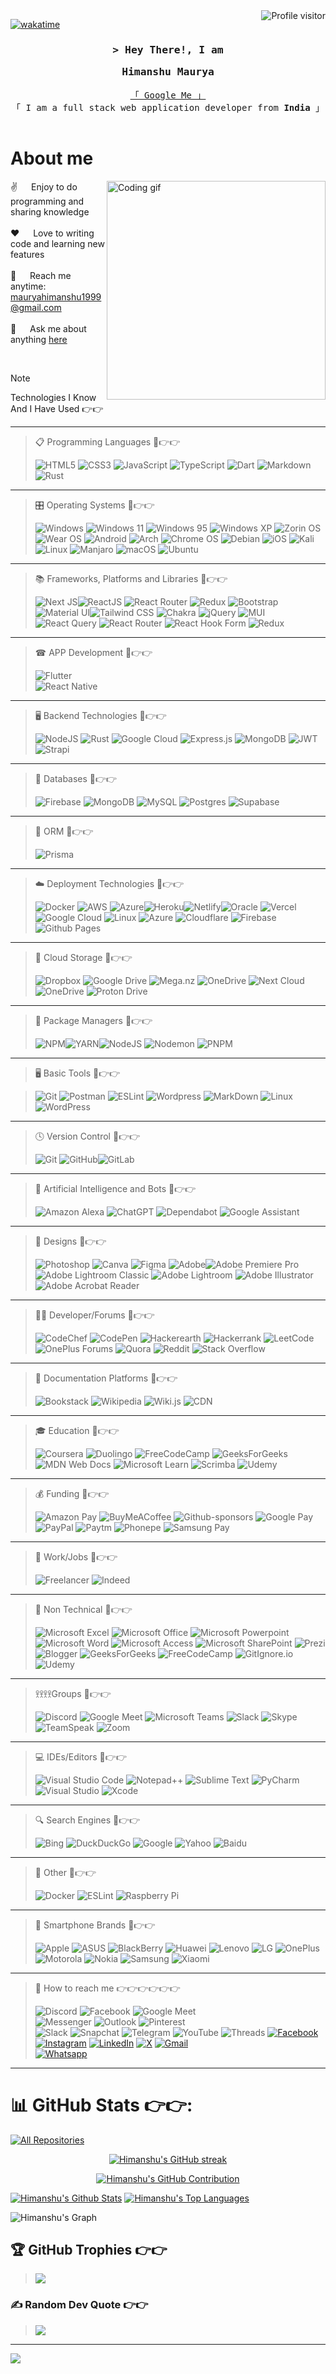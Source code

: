 
<a href="https://komarev.com/ghpvc/?username=mhimanshum">
  <img align="right" src="https://komarev.com/ghpvc/?username=mhimanshum&label=Visitors&color=0e75b6&style=flat" alt="Profile visitor" />
</a>

[![wakatime](https://wakatime.com/badge/user/eebb3dd8-d9b2-40de-9b88-6fd6cac99dbc.svg)](https://wakatime.com/@eebb3dd8-d9b2-40de-9b88-6fd6cac99dbc)


<!-- Intro  -->
<h3 align="center">
        <samp>&gt; Hey There!, I am
                <b><p target="_blank" href="#">Himanshu Maurya
                </a></b>
        </samp>
</h3>

<p align="center"> 
  <samp>
    <a href="#">「 Google Me 」</a>
    <br>
    「 I am a full stack web application developer from <b>India</b> 」
    <br>
    <br>
  </samp>
</p>

<!-- About Section -->
 # About me
 
<p>
 <img align="right" width="350" src="/assets/programmer.gif" alt="Coding gif" />
  
 ✌️ &emsp; Enjoy to do programming and sharing knowledge <br/><br/>
 ❤️ &emsp; Love to writing code and learning new features<br/><br/>
 📧 &emsp; Reach me anytime: mauryahimanshu1999@gmail.com<br/><br/>
 💬 &emsp; Ask me about anything [here](https://github.com/mhimanshum/mhimanshum/issues)

</p>

<br/>

> [!NOTE]
> Technologies I Know And I Have Used 👉👉

*** 
>  📋 Programming Languages 💪👉👉
>
> ![HTML5](https://img.shields.io/badge/html5-%23E34F26.svg?style=flat&logo=html5&logoColor=white)
> ![CSS3](https://img.shields.io/badge/css3-%231572B6.svg?style=flat&logo=css3&logoColor=white)
> ![JavaScript](https://img.shields.io/badge/javascript-%23323330.svg?style=flat&logo=javascript&logoColor=%23F7DF1E)
> ![TypeScript](https://img.shields.io/badge/typescript-%23007ACC.svg?style=flat&logo=typescript&logoColor=white)
> ![Dart](https://img.shields.io/badge/dart-%230175C2.svg?style=for-the-badge&logo=dart&logoColor=white)
> ![Markdown](https://img.shields.io/badge/markdown-%23000000.svg?style=for-the-badge&logo=markdown&logoColor=white)
> ![Rust](https://img.shields.io/badge/rust-%23000000.svg?style=for-the-badge&logo=rust&logoColor=white)
*** 

>  🎛️ Operating Systems 💪👉👉  
>
> ![Windows](https://img.shields.io/badge/Windows-0078D6?style=for-the-badge&logo=windows&logoColor=white)
> ![Windows 11](https://img.shields.io/badge/Windows%2011-%230079d5.svg?style=for-the-badge&logo=Windows%2011&logoColor=white)
> ![Windows 95](https://img.shields.io/badge/Windows%2095-008484?style=for-the-badge&logo=windows95&logoColor=white)
> ![Windows XP](https://img.shields.io/badge/Windows%20xp-003399?style=for-the-badge&logo=windowsxp&logoColor=white)
> ![Zorin OS](https://img.shields.io/badge/-Zorin%20OS-%2310AAEB?style=for-the-badge&logo=zorin&logoColor=white)
> ![Wear OS](https://img.shields.io/badge/-Wear%20OS-4285F4?style=for-the-badge&logo=wear-os&logoColor=white)
> ![Android](https://img.shields.io/badge/Android-3DDC84?style=for-the-badge&logo=android&logoColor=white)
> ![Arch](https://img.shields.io/badge/Arch%20Linux-1793D1?logo=arch-linux&logoColor=fff&style=for-the-badge)
> ![Chrome OS](https://img.shields.io/badge/chrome%20os-3d89fc?style=for-the-badge&logo=google%20chrome&logoColor=white)
> ![Debian](https://img.shields.io/badge/Debian-D70A53?style=for-the-badge&logo=debian&logoColor=white)
> ![iOS](https://img.shields.io/badge/iOS-000000?style=for-the-badge&logo=ios&logoColor=white)
> ![Kali](https://img.shields.io/badge/Kali-268BEE?style=for-the-badge&logo=kalilinux&logoColor=white)
> ![Linux](https://img.shields.io/badge/Linux-FCC624?style=for-the-badge&logo=linux&logoColor=black)
> ![Manjaro](https://img.shields.io/badge/Manjaro-35BF5C?style=for-the-badge&logo=Manjaro&logoColor=white)
> ![macOS](https://img.shields.io/badge/mac%20os-000000?style=for-the-badge&logo=macos&logoColor=F0F0F0)
> ![Ubuntu](https://img.shields.io/badge/Ubuntu-E95420?style=for-the-badge&logo=ubuntu&logoColor=white)

*** 
>  📚 Frameworks, Platforms and Libraries 💪👉👉  
>
> ![Next JS](https://img.shields.io/badge/Next-black?style=for-the-badge&logo=next.js&logoColor=white)![ReactJS](https://img.shields.io/badge/React-20232A?style=for-the-badge&logo=react&logoColor=61DAFB) ![React Router](https://img.shields.io/badge/React_Router-CA4245?style=for-the-badge&logo=react-router&logoColor=white) ![Redux](https://img.shields.io/badge/Redux-593D88?style=for-the-badge&logo=redux&logoColor=white) ![Bootstrap](https://img.shields.io/badge/bootstrap-%23563D7C.svg?style=flat&logo=bootstrap&logoColor=white) ![Material UI](https://img.shields.io/badge/Material%20UI-007FFF?style=for-the-badge&logo=mui&logoColor=white)![Tailwind CSS](https://img.shields.io/badge/Tailwind_CSS-38B2AC?style=for-the-badge&logo=tailwind-css&logoColor=white) ![Chakra](https://img.shields.io/badge/chakra-%234ED1C5.svg?style=for-the-badge&logo=chakraui&logoColor=white) ![jQuery](https://img.shields.io/badge/jquery-%230769AD.svg?style=for-the-badge&logo=jquery&logoColor=white) ![MUI](https://img.shields.io/badge/MUI-%230081CB.svg?style=for-the-badge&logo=mui&logoColor=white) ![React Query](https://img.shields.io/badge/-React%20Query-FF4154?style=for-the-badge&logo=react%20query&logoColor=white) ![React Router](https://img.shields.io/badge/React_Router-CA4245?style=for-the-badge&logo=react-router&logoColor=white) ![React Hook Form](https://img.shields.io/badge/React%20Hook%20Form-%23EC5990.svg?style=for-the-badge&logo=reacthookform&logoColor=white) ![Redux](https://img.shields.io/badge/redux-%23593d88.svg?style=for-the-badge&logo=redux&logoColor=white)  

  *** 
>  ☎ APP Development 💪👉👉
>  
> ![Flutter](https://img.shields.io/badge/Flutter-%2302569B.svg?style=for-the-badge&logo=Flutter&logoColor=white)  
> ![React Native](https://img.shields.io/badge/react_native-%2320232a.svg?style=for-the-badge&logo=react&logoColor=%2361DAFB)  

  *** 
>  🖥️ Backend Technologies 💪👉👉  
>
> ![NodeJS](https://img.shields.io/badge/node.js-6DA55F?style=flat&logo=node.js&logoColor=white) ![Rust](https://img.shields.io/badge/Rust-000000?style=for-the-badge&logo=rust&logoColor=white) ![Google Cloud](https://img.shields.io/badge/Google%20Cloud-%234285F4.svg?style=flat&logo=google-cloud&logoColor=white) ![Express.js](https://img.shields.io/badge/express.js-%23404d59.svg?style=flat&logo=express&logoColor=%2361DAFB) ![MongoDB](https://img.shields.io/badge/MongoDB-%234ea94b.svg?style=flat&logo=mongodb&logoColor=white) ![JWT](https://img.shields.io/badge/JWT-black?style=for-the-badge&logo=JSON%20web%20tokens) ![Strapi](https://img.shields.io/badge/strapi-%232E7EEA.svg?style=flat&logo=strapi&logoColor=white)  

  *** 
>  💾 Databases 💪👉👉  
>
> ![Firebase](https://img.shields.io/badge/Firebase-039BE5?style=for-the-badge&logo=Firebase&logoColor=white) ![MongoDB](https://img.shields.io/badge/MongoDB-%234ea94b.svg?style=for-the-badge&logo=mongodb&logoColor=white) ![MySQL](https://img.shields.io/badge/mysql-%2300f.svg?style=for-the-badge&logo=mysql&logoColor=white) ![Postgres](https://img.shields.io/badge/postgres-%23316192.svg?style=for-the-badge&logo=postgresql&logoColor=white) ![Supabase](https://img.shields.io/badge/Supabase-3ECF8E?style=for-the-badge&logo=supabase&logoColor=white)  

  *** 
>  🎋 ORM 💪👉👉  
>
> ![Prisma](https://img.shields.io/badge/Prisma-3982CE?style=for-the-badge&logo=Prisma&logoColor=white)  

  *** 
>  ☁️ Deployment Technologies 💪👉👉  
>
> ![Docker](https://img.shields.io/badge/docker-%230db7ed.svg?style=flat&logo=docker&logoColor=white) ![AWS](https://img.shields.io/badge/AWS-%23FF9900.svg?style=flat&logo=amazon-aws&logoColor=white) ![Azure](https://img.shields.io/badge/azure-%230072C6.svg?style=flat&logo=azure-devops&logoColor=white)![Heroku](https://img.shields.io/badge/heroku-%23430098.svg?style=flat&logo=heroku&logoColor=white)![Netlify](https://img.shields.io/badge/netlify-%23000000.svg?style=flat&logo=netlify&logoColor=#00C7B7)![Oracle](https://img.shields.io/badge/Oracle-F80000?style=flat&logo=oracle&logoColor=white) ![Vercel](https://img.shields.io/badge/vercel-%23000000.svg?style=flat&logo=vercel&logoColor=white) ![Google Cloud](https://img.shields.io/badge/Google%20Cloud-%234285F4.svg?style=flat&logo=google-cloud&logoColor=white) ![Linux](https://img.shields.io/badge/linux-%20000000?style=flat&logo=linux&logoColor=white) ![Azure](https://img.shields.io/badge/azure-%230072C6.svg?style=for-the-badge&logo=microsoftazure&logoColor=white) ![Cloudflare](https://img.shields.io/badge/Cloudflare-F38020?style=for-the-badge&logo=Cloudflare&logoColor=white) ![Firebase](https://img.shields.io/badge/firebase-%23039BE5.svg?style=for-the-badge&logo=firebase) ![Github Pages](https://img.shields.io/badge/github%20pages-121013?style=for-the-badge&logo=github&logoColor=white)  

  *** 
>  📂 Cloud Storage 💪👉👉  
>
> ![Dropbox](https://img.shields.io/badge/Dropbox-%233B4D98.svg?style=for-the-badge&logo=Dropbox&logoColor=white) ![Google Drive](https://img.shields.io/badge/Google%20Drive-4285F4?style=for-the-badge&logo=googledrive&logoColor=white) ![Mega.nz](https://img.shields.io/badge/Mega-%23D90007.svg?style=for-the-badge&logo=Mega&logoColor=white) ![OneDrive](https://img.shields.io/badge/OneDrive-white?style=for-the-badge&logo=Microsoft%20OneDrive&logoColor=0078D4) ![Next Cloud](https://img.shields.io/badge/Next%20Cloud-0B94DE?style=for-the-badge&logo=nextcloud&logoColor=white) ![OneDrive](https://img.shields.io/badge/OneDrive-0078D4.svg?style=for-the-badge&logo=microsoftonedrive&logoColor=white) ![Proton Drive](https://img.shields.io/badge/Proton%20Drive-6d4aff?style=for-the-badge&logo=proton%20drive&logoColor=white)  

  *** 
>  💾 Package Managers 💪👉👉  
>  
> ![NPM](https://img.shields.io/badge/NPM-%23000000.svg?style=flat&logo=npm&logoColor=white)![YARN](https://img.shields.io/badge/Yarn-2C8EBB?style=for-the-badge&logo=yarn&logoColor=white)![NodeJS](https://img.shields.io/badge/node.js-6DA55F?style=for-the-badge&logo=node.js&logoColor=white) ![Nodemon](https://img.shields.io/badge/NODEMON-%23323330.svg?style=for-the-badge&logo=nodemon&logoColor=%BBDEAD) ![PNPM](https://img.shields.io/badge/pnpm-%234a4a4a.svg?style=for-the-badge&logo=pnpm&logoColor=f69220)  

  *** 
>  🖥️ Basic Tools 💪👉👉  
  
> ![Git](https://img.shields.io/badge/git-88CE02.svg?style=flat&logo=git&logoColor=white) ![Postman](https://img.shields.io/badge/Postman-FF6C37?style=flat&logo=postman&logoColor=white) ![ESLint](https://img.shields.io/badge/ESLint-4B3263?style=flat&logo=eslint&logoColor=white) ![Wordpress](https://img.shields.io/badge/Wordpress-21759B?style=for-the-badge&logo=wordpress&logoColor=white) ![MarkDown](https://img.shields.io/badge/Markdown-000000?style=for-the-badge&logo=markdown&logoColor=white) ![Linux](https://img.shields.io/badge/linux-%20000000?style=flat&logo=linux&logoColor=white) ![WordPress](https://img.shields.io/badge/WordPress-%23117AC9.svg?style=for-the-badge&logo=WordPress&logoColor=white)  

  *** 
>  🕓 Version Control 💪👉👉  
> 
> ![Git](https://img.shields.io/badge/git-%23F05033.svg?style=for-the-badge&logo=git&logoColor=white) ![GitHub](https://img.shields.io/badge/github-%23121011.svg?style=for-the-badge&logo=github&logoColor=white)![GitLab](https://img.shields.io/badge/gitlab-%23181717.svg?style=for-the-badge&logo=gitlab&logoColor=white)  

  *** 
>  🤖 Artificial Intelligence and Bots 💪👉👉  
>  
> ![Amazon Alexa](https://img.shields.io/badge/amazon%20alexa-52b5f7?style=for-the-badge&logo=amazon%20alexa&logoColor=white) ![ChatGPT](https://img.shields.io/badge/chatGPT-74aa9c?style=for-the-badge&logo=openai&logoColor=white) ![Dependabot](https://img.shields.io/badge/dependabot-025E8C?style=for-the-badge&logo=dependabot&logoColor=white) ![Google Assistant](https://img.shields.io/badge/google%20assistant-4285F4?style=for-the-badge&logo=google%20assistant&logoColor=white)  

  *** 
>  🎨 Designs 💪👉👉 
> 
> ![Photoshop](https://img.shields.io/badge/Adobe%20Photoshop-31A8FF?style=for-the-badge&logo=Adobe%20Photoshop&logoColor=black) ![Canva](https://img.shields.io/badge/Canva-%2300C4CC.svg?&style=for-the-badge&logo=Canva&logoColor=white) ![Figma](https://img.shields.io/badge/figma-%23F24E1E.svg?style=for-the-badge&logo=figma&logoColor=white) ![Adobe](https://img.shields.io/badge/adobe-%23FF0000.svg?style=for-the-badge&logo=adobe&logoColor=white)![Adobe Premiere Pro](https://img.shields.io/badge/Adobe%20Premiere%20Pro-9999FF.svg?style=for-the-badge&logo=Adobe%20Premiere%20Pro&logoColor=white) ![Adobe Lightroom Classic](https://img.shields.io/badge/Adobe%20Lightroom%20Classic-31A8FF.svg?style=for-the-badge&logo=Adobe%20Lightroom%20Classic&logoColor=white) ![Adobe Lightroom](https://img.shields.io/badge/Adobe%20Lightroom-31A8FF.svg?style=for-the-badge&logo=Adobe%20Lightroom&logoColor=white) ![Adobe Illustrator](https://img.shields.io/badge/adobe%20illustrator-%23FF9A00.svg?style=for-the-badge&logo=adobe%20illustrator&logoColor=white) ![Adobe Acrobat Reader](https://img.shields.io/badge/Adobe%20Acrobat%20Reader-EC1C24.svg?style=for-the-badge&logo=Adobe%20Acrobat%20Reader&logoColor=white)  

  *** 
>  🧑‍💻 Developer/Forums 💪👉👉 
>  
> ![CodeChef](https://img.shields.io/badge/CodeChef-%23964B00.svg?style=for-the-badge&logo=CodeChef&logoColor=white) ![CodePen](https://img.shields.io/badge/Codepen-000000?style=for-the-badge&logo=codepen&logoColor=white) ![Hackerearth](https://img.shields.io/badge/HackerEarth-%232C3454.svg?&style=for-the-badge&logo=HackerEarth&logoColor=Blue) ![Hackerrank](https://img.shields.io/badge/-Hackerrank-2EC866?style=for-the-badge&logo=HackerRank&logoColor=white) ![LeetCode](https://img.shields.io/badge/LeetCode-000000?style=for-the-badge&logo=LeetCode&logoColor=#d16c06) ![OnePlus Forums](https://img.shields.io/badge/OnePlusForums-%23EB0028.svg?style=for-the-badge&logo=OnePlus&logoColor=white) ![Quora](https://img.shields.io/badge/Quora-%23B92B27.svg?style=for-the-badge&logo=Quora&logoColor=white) ![Reddit](https://img.shields.io/badge/Reddit-%23FF4500.svg?style=for-the-badge&logo=Reddit&logoColor=white) ![Stack Overflow](https://img.shields.io/badge/-Stackoverflow-FE7A16?style=for-the-badge&logo=stack-overflow&logoColor=white)  

  *** 
>  📑 Documentation Platforms 💪👉👉 
>  
> ![Bookstack](https://img.shields.io/badge/Bookstack-%230288D1.svg?style=for-the-badge&logo=bookstack&logoColor=white) ![Wikipedia](https://img.shields.io/badge/Wikipedia-%23000000.svg?style=for-the-badge&logo=wikipedia&logoColor=white) ![Wiki.js](https://img.shields.io/badge/wiki.js-%231976D2.svg?style=for-the-badge&logo=wikidotjs&logoColor=white) ![CDN](https://img.shields.io/badge/cdn-%231976D2.svg?style=for-the-badge&logo=cdn&logoColor=white)  

  *** 
>  🎓 Education 💪👉👉
>  
> ![Coursera](https://img.shields.io/badge/Coursera-%230056D2.svg?style=for-the-badge&logo=Coursera&logoColor=white) ![Duolingo](https://img.shields.io/badge/Duolingo-%234DC730.svg?style=for-the-badge&logo=Duolingo&logoColor=white) ![FreeCodeCamp](https://img.shields.io/badge/Freecodecamp-%23123.svg?&style=for-the-badge&logo=freecodecamp&logoColor=green) ![GeeksForGeeks](https://img.shields.io/badge/GeeksforGeeks-gray?style=for-the-badge&logo=geeksforgeeks&logoColor=35914c) ![MDN Web Docs](https://img.shields.io/badge/MDN_Web_Docs-black?style=for-the-badge&logo=mdnwebdocs&logoColor=white) ![Microsoft Learn](https://img.shields.io/badge/Microsoft_Learn-258ffa?style=for-the-badge&logo=microsoft&logoColor=white) ![Scrimba](https://img.shields.io/badge/scrimba-2B283A?style=for-the-badge&logo=scrimba&logoColor=white) ![Udemy](https://img.shields.io/badge/Udemy-A435F0?style=for-the-badge&logo=Udemy&logoColor=white)  

  *** 
>  💰 Funding 💪👉👉 
>  
> ![Amazon Pay](https://img.shields.io/badge/AmazonPay-ff9900.svg?style=for-the-badge&logo=Amazon-Pay&logoColor=white) ![BuyMeACoffee](https://img.shields.io/badge/Buy%20Me%20a%20Coffee-ffdd00?style=for-the-badge&logo=buy-me-a-coffee&logoColor=black) ![Github-sponsors](https://img.shields.io/badge/sponsor-30363D?style=for-the-badge&logo=GitHub-Sponsors&logoColor=#EA4AAA) ![Google Pay](https://img.shields.io/badge/GooglePay-%233780F1.svg?style=for-the-badge&logo=Google-Pay&logoColor=white) ![PayPal](https://img.shields.io/badge/PayPal-00457C?style=for-the-badge&logo=paypal&logoColor=white) ![Paytm](https://img.shields.io/badge/Paytm-1C2C94?style=for-the-badge&logo=paytm&logoColor=05BAF3) ![Phonepe](https://img.shields.io/badge/Phonepe-54039A?style=for-the-badge&logo=phonepe&logoColor=white) ![Samsung Pay](https://img.shields.io/badge/SamsungPay-1428A0.svg?style=for-the-badge&logo=Samsung-Pay&logoColor=white)  

  *** 
>  💼 Work/Jobs 💪👉👉
> 
> ![Freelancer](https://img.shields.io/badge/Freelancer-29B2FE?style=for-the-badge&logo=Freelancer&logoColor=white) ![Indeed](https://img.shields.io/badge/indeed-003A9B?style=for-the-badge&logo=indeed&logoColor=white)  

  *** 
>  🥅 Non Technical 💪👉👉 
>  
> ![Microsoft Excel](https://img.shields.io/badge/Microsoft_Excel-217346?style=for-the-badge&logo=microsoft-excel&logoColor=white) ![Microsoft Office](https://img.shields.io/badge/Microsoft_Office-D83B01?style=for-the-badge&logo=microsoft-office&logoColor=white) ![Microsoft Powerpoint](https://img.shields.io/badge/Microsoft_PowerPoint-B7472A?style=for-the-badge&logo=microsoft-powerpoint&logoColor=white) ![Microsoft Word](https://img.shields.io/badge/Microsoft_Word-2B579A?style=for-the-badge&logo=microsoft-word&logoColor=white) ![Microsoft Access](https://img.shields.io/badge/Microsoft_Access-A4373A?style=for-the-badge&logo=microsoft-access&logoColor=white) ![Microsoft SharePoint ](https://img.shields.io/badge/Microsoft_SharePoint-0078D4?style=for-the-badge&logo=microsoft-sharepoint&logoColor=white) ![Prezi](https://img.shields.io/badge/Prezi-3181FF?style=for-the-badge&logo=prezi&logoColor=white) ![Blogger](https://img.shields.io/badge/Blogger-FF5722?style=for-the-badge&logo=blogger&logoColor=white) ![GeeksForGeeks](https://img.shields.io/badge/GeeksforGeeks-298D46?style=for-the-badge&logo=geeksforgeeks&logoColor=white) ![FreeCodeCamp](https://img.shields.io/badge/freecodecamp-27273D?style=for-the-badge&logo=freecodecamp&logoColor=white) ![GitIgnore.io](https://img.shields.io/badge/gitignore%20io-204ECF?style=for-the-badge&logo=gitignoredotio&logoColor=white) ![Udemy](https://img.shields.io/badge/Udemy-EC5252?style=for-the-badge&logo=Udemy&logoColor=white)  

  *** 
>  𖨆𖨆𖨆𖨆Groups 💪👉👉 
>  
> ![Discord](https://img.shields.io/badge/Discord-5865F2?style=for-the-badge&logo=discord&logoColor=white) ![Google Meet](https://img.shields.io/badge/Google%20Meet-00897B?style=for-the-badge&logo=google-meet&logoColor=white) ![Microsoft Teams](https://img.shields.io/badge/Microsoft_Teams-6264A7?style=for-the-badge&logo=microsoft-teams&logoColor=white) ![Slack](https://img.shields.io/badge/Slack-4A154B?style=for-the-badge&logo=slack&logoColor=white) ![Skype](https://img.shields.io/badge/Skype-00AFF0?style=for-the-badge&logo=skype&logoColor=white) ![TeamSpeak](https://img.shields.io/badge/TeamSpeak-2580C3?style=for-the-badge&logo=teamspeak&logoColor=white) ![Zoom](https://img.shields.io/badge/Zoom-2D8CFF?style=for-the-badge&logo=zoom&logoColor=white)  

  *** 
>  💻 IDEs/Editors 💪👉👉
>  
> ![Visual Studio Code](https://img.shields.io/badge/Visual_Studio_Code-0078D4?style=for-the-badge&logo=visual%20studio%20code&logoColor=white) ![Notepad++](https://img.shields.io/badge/Notepad++-90E59A.svg?style=for-the-badge&logo=notepad%2B%2B&logoColor=black) ![Sublime Text](https://img.shields.io/badge/sublime_text-%23575757.svg?&style=for-the-badge&logo=sublime-text&logoColor=important) ![PyCharm](https://img.shields.io/badge/pycharm-143?style=for-the-badge&logo=pycharm&logoColor=black&color=black&labelColor=green) ![Visual Studio](https://img.shields.io/badge/Visual%20Studio-5C2D91.svg?style=for-the-badge&logo=visual-studio&logoColor=white) ![Xcode](https://img.shields.io/badge/Xcode-007ACC?style=for-the-badge&logo=Xcode&logoColor=white)  

  *** 
>  🔍 Search Engines 💪👉👉
>  
> ![Bing](https://img.shields.io/badge/Microsoft%20Bing-258FFA?style=for-the-badge&logo=Microsoft%20Bing&logoColor=white) ![DuckDuckGo](https://img.shields.io/badge/DuckDuckGo-DE5833?style=for-the-badge&logo=DuckDuckGo&logoColor=white) ![Google](https://img.shields.io/badge/google-4285F4?style=for-the-badge&logo=google&logoColor=white) ![Yahoo](https://img.shields.io/badge/Yahoo-6001D2?style=for-the-badge&logo=Yahoo&logoColor=white) ![Baidu](https://img.shields.io/badge/Baidu-2932E1?style=for-the-badge&logo=Baidu&logoColor=white)  

  *** 
>  🥅 Other 💪👉👉
>  
> ![Docker](https://img.shields.io/badge/docker-%230db7ed.svg?style=for-the-badge&logo=docker&logoColor=white) ![ESLint](https://img.shields.io/badge/ESLint-4B3263?style=for-the-badge&logo=eslint&logoColor=white) ![Raspberry Pi](https://img.shields.io/badge/-RaspberryPi-C51A4A?style=for-the-badge&logo=Raspberry-Pi)  

  *** 
>  📱 Smartphone Brands 💪👉👉  
>  
> ![Apple](https://img.shields.io/badge/Apple-%23000000.svg?style=for-the-badge&logo=apple&logoColor=white) ![ASUS](https://img.shields.io/badge/asus-000080.svg?style=for-the-badge&logo=asus&logoColor=white) ![BlackBerry](https://img.shields.io/badge/blackberry-808080.svg?style=for-the-badge&logo=blackberry&logoColor=white) ![Huawei](https://img.shields.io/badge/Huawei-%23FF0000.svg?style=for-the-badge&logo=huawei&logoColor=white) ![Lenovo](https://img.shields.io/badge/lenovo-E2231A?style=for-the-badge&logo=lenovo&logoColor=white) ![LG](https://img.shields.io/badge/lg-a50034.svg?style=for-the-badge&logo=lg&logoColor=white) ![OnePlus](https://img.shields.io/badge/OnePlus-%23F5010C.svg?style=for-the-badge&logo=oneplus&logoColor=white) ![Motorola](https://img.shields.io/badge/Motorola-%23E1140A.svg?style=for-the-badge&logo=motorola&logoColor=white) ![Nokia](https://img.shields.io/badge/Nokia-%23124191.svg?style=for-the-badge&logo=nokia&logoColor=white) ![Samsung](https://img.shields.io/badge/Samsung-%231428A0.svg?style=for-the-badge&logo=samsung&logoColor=white) ![Xiaomi](https://img.shields.io/badge/Xiaomi-%23FF6900.svg?style=for-the-badge&logo=xiaomi&logoColor=white)  

  *** 
>  💬 How to reach me 👉👉👉👉👉👉
>  
 > ![Discord](https://img.shields.io/badge/Discord-%235865F2.svg?style=for-the-badge&logo=discord&logoColor=white)
 > ![Facebook](https://img.shields.io/badge/Facebook-%231877F2.svg?style=for-the-badge&logo=Facebook&logoColor=white)
 > ![Google Meet](https://img.shields.io/badge/Google%20Meet-00897B?style=for-the-badge&logo=google-meet&logoColor=white)  
 > ![Messenger](https://img.shields.io/badge/Messenger-00B2FF?style=for-the-badge&logo=messenger&logoColor=white)
 > ![Outlook](https://img.shields.io/badge/Microsoft_Outlook-0078D4?style=for-the-badge&logo=microsoft-outlook&logoColor=white) 
 > ![Pinterest](https://img.shields.io/badge/Pinterest-%23E60023.svg?style=for-the-badge&logo=Pinterest&logoColor=white)  
 > ![Slack](https://img.shields.io/badge/Slack-4A154B?style=for-the-badge&logo=slack&logoColor=white) 
 > ![Snapchat](https://img.shields.io/badge/Snapchat-%23FFFC00.svg?style=for-the-badge&logo=Snapchat&logoColor=white)
 > ![Telegram](https://img.shields.io/badge/Telegram-2CA5E0?style=for-the-badge&logo=telegram&logoColor=white)
 > ![YouTube](https://img.shields.io/badge/YouTube-%23FF0000.svg?style=for-the-badge&logo=YouTube&logoColor=white) 
 > ![Threads](https://img.shields.io/badge/Threads-000000?style=for-the-badge&logo=Threads&logoColor=white)
 [ ![Facebook](https://img.shields.io/badge/Facebook-1877F2?style=for-the-badge&logo=facebook&logoColor=white)](https://www.facebook.com/hmaurya1999)
 > [![Instagram](https://img.shields.io/badge/Instagram-E4405F?style=for-the-badge&logo=instagram&logoColor=white)](https://www.instagram.com/https.himanshu.in)
> [![LinkedIn](https://img.shields.io/badge/LinkedIn-%230077B5.svg?logo=linkedin&logoColor=white)](https://www.linkedin.com/in/himanshu-maurya-59663020b/)
> [![X](https://img.shields.io/badge/X-%23000000.svg?style=for-the-badge&logo=X&logoColor=white)](https://twitter.com/hmaurya_1999)
> [![Gmail](https://img.shields.io/badge/Gmail-D14836?style=for-the-badge&logo=gmail&logoColor=white)](mauryahimanshu1999@gmail.com)  
> [![Whatsapp](https://img.shields.io/badge/WhatsApp-25D366?style=for-the-badge&logo=whatsapp&logoColor=white)](http://wa.me/917499986369)

  *** 
# 📊 GitHub Stats 👉👉:  

 <p align="left">
  <a href="https://github.com/mhimanshum?tab=repositories" target="_blank"><img alt="All Repositories" title="All Repositories" src="https://img.shields.io/badge/-All%20Repos-2962FF?style=for-the-badge&logo=koding&logoColor=white"/></a>
</p>
<p align="center">
  <a href="https://github.com/mhimanshum">
    <img src="https://github-readme-streak-stats.herokuapp.com/?user=mhimanshum&theme=radical&border=7F3FBF&background=0D1117" alt="Himanshu's GitHub streak"/>
  </a>
</p>
<p align="center">
  <a href="https://github.com/mhimanshum">
    <img src="https://github-profile-summary-cards.vercel.app/api/cards/profile-details?username=mhimanshum&theme=radical" alt="Himanshu's GitHub Contribution"/>
  </a>
</p>
<a>
<a href="https://github.com/mhimanshum"><img alt="Himanshu's Github Stats" src="https://denvercoder1-github-readme-stats.vercel.app/api?username=mhimanshum&show_icons=true&count_private=true&theme=react&border_color=7F3FBF&bg_color=0D1117&title_color=F85D7F&icon_color=F8D866"/></a>
<a href="https://github.com/mhimanshum"><img alt="Himanshu's Top Languages" src="https://denvercoder1-github-readme-stats.vercel.app/api/top-langs/?username=mhimanshum&langs_count=8&layout=compact&theme=react&border_color=7F3FBF&bg_color=0D1117&title_color=F85D7F&icon_color=F8D866"/></a>
</a>

![Himanshu's Graph](https://github-readme-activity-graph.vercel.app/graph?username=mhimanshum&custom_title=Himanshu's%20GitHub%20Activity%20Graph&bg_color=0D1117&color=7F3FBF&line=7F3FBF&point=7F3FBF&area_color=FFFFFF&title_color=FFFFFF&area=true)

## 🏆 GitHub Trophies 👉👉
  
> ![](https://github-profile-trophy.vercel.app/?username=mhimanshum&theme=juicyfresh&no-frame=false&no-bg=false&margin-w=4)

### ✍️ Random Dev Quote 👉👉
  
> ![](https://quotes-github-readme.vercel.app/api?type=horizontal&theme=light)
---
[![](https://visitcount.itsvg.in/api?id=mhimanshum&label=Profile%20Views&color=5&pretty=true)](https://visitcount.itsvg.in)
